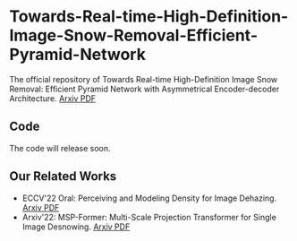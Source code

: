 # Towards-Real-time-High-Definition-Image-Snow-Removal-Efficient-Pyramid-Network
The official repository of Towards Real-time High-Definition Image Snow Removal: Efficient Pyramid Network with Asymmetrical Encoder-decoder Architecture. [Arxiv PDF](https://arxiv.org/pdf/2207.05605.pdf)

## Code
The code will release soon.



## Our Related Works
* ECCV'22 Oral: Perceiving and Modeling Density for Image Dehazing. [Arxiv PDF](https://arxiv.org/abs/2111.09733)
* Arxiv'22: MSP-Former: Multi-Scale Projection Transformer for Single Image Desnowing. [Arxiv PDF](https://arxiv.org/abs/2207.05621)